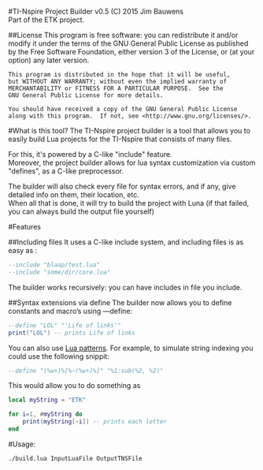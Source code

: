 #TI-Nspire Project Builder v0.5
(C) 2015 Jim Bauwens  
Part of the ETK project.

##License
	This program is free software: you can redistribute it and/or modify
	it under the terms of the GNU General Public License as published by
	the Free Software Foundation, either version 3 of the License, or
	(at your option) any later version.

	This program is distributed in the hope that it will be useful,
	but WITHOUT ANY WARRANTY; without even the implied warranty of
	MERCHANTABILITY or FITNESS FOR A PARTICULAR PURPOSE.  See the
	GNU General Public License for more details.

	You should have received a copy of the GNU General Public License
	along with this program.  If not, see <http://www.gnu.org/licenses/>.

#What is this tool?
The TI-Nspire project builder is a tool that allows you to easily build Lua projects for the TI-Nspire that consists of many files.

For this, it's powered by a C-like "include" feature.  
Moreover, the project builder allows for lua syntax customization via custom "defines", as a C-like preprocessor.

The builder will also check every file for syntax errors, and if any, give detailed info on them, their location, etc.  
When all that is done, it will try to build the project with Luna (if that failed, you can always build the output file yourself)

#Features

##Including files
It uses a C-like include system, and including files is as easy as :
```lua
--include "blaap/test.lua"
--include "some/dir/core.lua"
```
The builder works recursively: you can have includes in file you include.

##Syntax extensions via define
The builder now allows you to define constants and macro’s using —define:

```lua
--define "LOL" "'Life of links'"
print("LOL") -- prints Life of links
```

You can also use [Lua patterns](http://www.lua.org/pil/20.2.html). For example, to simulate string indexing you could use the following snippit:

```lua
--define "(%w+)%[%~(%w+)%]" "%1:sub(%2, %2)"
```
This would allow you to do something as
```lua
local myString = "ETK"

for i=1, #myString do
	print(myString[~i]) -- prints each letter
end
```

#Usage:

	./build.lua InputLuaFile OutputTNSFile
